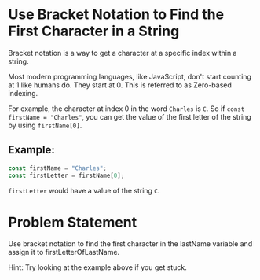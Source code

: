 # Use Bracket Notation to Find the First Character in a String
Bracket notation is a way to get a character at a specific index within a string.

Most modern programming languages, like JavaScript, don't start counting at 1 like humans do. They start at 0. This is referred to as Zero-based indexing.

For example, the character at index 0 in the word ```Charles``` is ```C```. So if ```const firstName = "Charles"```, you can get the value of the first letter of the string by using ```firstName[0]```.

## Example:
```javascript
const firstName = "Charles";
const firstLetter = firstName[0];
```
```firstLetter``` would have a value of the string ```C```.

# Problem Statement
Use bracket notation to find the first character in the lastName variable and assign it to firstLetterOfLastName.

Hint: Try looking at the example above if you get stuck.
